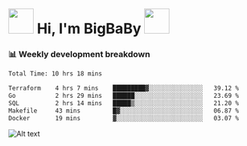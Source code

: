 <!-- Title -->
<h1>
    <img src="https://media.tenor.com/TlyRveJkgo4AAAAi/cloud-cloud-strife.gif" width="50"/>
    Hi, I'm BigBaBy
    <img src="https://media.tenor.com/TlyRveJkgo4AAAAi/cloud-cloud-strife.gif" width="50"/>
</h1>

<h3> 📊 Weekly development breakdown </h3>
<!-- waka-readme-stats -->

<!--START_SECTION:waka-->

```txt
Total Time: 10 hrs 18 mins

Terraform    4 hrs 7 mins    █████████▓░░░░░░░░░░░░░░░   39.12 %
Go           2 hrs 29 mins   ██████░░░░░░░░░░░░░░░░░░░   23.69 %
SQL          2 hrs 14 mins   █████▒░░░░░░░░░░░░░░░░░░░   21.20 %
Makefile     43 mins         █▓░░░░░░░░░░░░░░░░░░░░░░░   06.87 %
Docker       19 mins         ▓░░░░░░░░░░░░░░░░░░░░░░░░   03.07 %
```

<!--END_SECTION:waka-->

![Alt text](https://spotify-recently-played-readme.vercel.app/api?user=21b7yx6vkj66csord5swswvza&count=10&width=1000)
